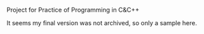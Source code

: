 Project for Practice of Programming in C&C++

It seems my final version was not archived, so only a sample here.
